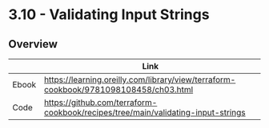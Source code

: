 # 3.10 - Validating Input Strings

## Overview

|       | Link                                                                                 |
|-------|--------------------------------------------------------------------------------------|
| Ebook | https://learning.oreilly.com/library/view/terraform-cookbook/9781098108458/ch03.html |
| Code  | https://github.com/terraform-cookbook/recipes/tree/main/validating-input-strings                   |
